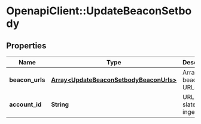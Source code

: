 # OpenapiClient::UpdateBeaconSetbody

## Properties
Name | Type | Description | Notes
------------ | ------------- | ------------- | -------------
**beacon_urls** | [**Array&lt;UpdateBeaconSetbodyBeaconUrls&gt;**](UpdateBeaconSetbodyBeaconUrls.md) | Array of beacon URLs | 
**account_id** | **String** | URL for the slate to ingest | [optional] 


